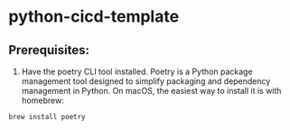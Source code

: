 # python-cicd-template

## Prerequisites:
1. Have the poetry CLI tool installed. Poetry is a Python package management tool designed to simplify packaging and dependency management in Python. 
On macOS, the easiest way to install it is with homebrew: 
```
brew install poetry
```
